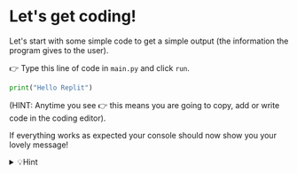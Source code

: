 # Let's get coding!
Let's start with some simple code to get a simple output (the information the program gives to the user).


👉 Type this line of code in `main.py` and click `run`. 



```python
print("Hello Replit")
```

(HINT: Anytime you see 👉 this means you are going to copy, add or write code in the coding editor).

If everything works as expected your console should now show you your lovely message!

<details><summary>💡Hint</summary>If you want to feel like a proper hacker, when you've finished writing your code hit `CMD + Enter`  to run your code!</details>


